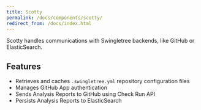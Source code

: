```yaml
---
title: Scotty
permalink: /docs/components/scotty/
redirect_from: /docs/index.html
---
```


Scotty handles communications with Swingletree backends, like GitHub or ElasticSearch.

## Features

* Retrieves and caches `.swingletree.yml` repository configuration files
* Manages GitHub App authentication
* Sends Analysis Reports to GitHub using Check Run API
* Persists Analysis Reports to ElasticSearch